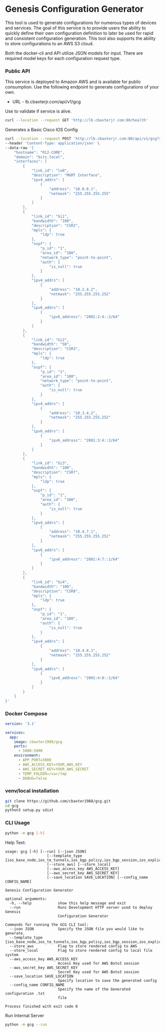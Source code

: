 # Genesis Configuration Generator

This tool is used to generate configurations for numerous types of devices and services. The goal of this service is to
provide users the ability to quickly define their own configuration definition to later be used for rapid and consistent
configuration generation. This tool also supports the ability to store configurations to an AWS S3 cloud. 


Both the docker-cli and API utilize JSON models for input.  There are required model keys for each configuration request type. 

### Public API 
This service is deployed to Amazon AWS and is available for public consumption. Use the following endpoint to generate
configurations of your own. 

- URL - lb.cbaxterjr.com/api/v1/gcg

Use to validate if service is alive.
```bash
curl --location --request GET 'http://lb.cbaxterjr.com:80/health'
```

Generates a Basic Cisco IOS Config
```bash
curl --location --request POST 'http://lb.cbaxterjr.com:80/api/v1/gcg?return_type=text&name=R1-CORE&store_aws=false&lab_name=NOC_A_LAB&template_type=ios_base_node' \
--header 'Content-Type: application/json' \
--data-raw '{
    "hostname": "R12-CORE",
    "domain": "bits.local",
    "interfaces": [
        {
            "link_id": "lo0",
            "description": "MGMT Interface",
            "ipv4_addrs": [
                {
                    "address": "10.0.0.1",
                    "netmask": "255.255.255.255"
                }
            ]
        },
        {
            "link_id": "Gi1",
            "bandwidth": "100",
            "description": "CSR2",
            "mpls": {
                "ldp": true
            },
            "ospf": {
                "p_id": "1",
                "area_id": "100",
                "network_type": "point-to-point",
                "auth": {
                    "is_null": true
                }
            },
            "ipv4_addrs": [
                {
                    "address": "10.2.4.2",
                    "netmask": "255.255.255.252"
                }
            ],
            "ipv6_addrs": [
                {
                    "ipv6_address": "2001:2:4::2/64"
                }
            ]
        },
        {
            "link_id": "Gi2",
            "bandwidth": "50",
            "description": "CSR3",
            "mpls": {
                "ldp": true
            },
            "ospf": {
                "p_id": "1",
                "area_id": "100",
                "network_type": "point-to-point",
                "auth": {
                    "is_null": true
                }
            },
            "ipv4_addrs": [
                {
                    "address": "10.3.4.2",
                    "netmask": "255.255.255.252"
                }
            ],
            "ipv6_addrs": [
                {
                    "ipv6_address": "2001:3:4::2/64"
                }
            ]
        },
        {
            "link_id": "Gi3",
            "bandwidth": "100",
            "description": "CSR7",
            "mpls": {
                "ldp": true
            },
            "ospf": {
                "p_id": "1",
                "area_id": "100",
                "auth": {
                    "is_null": true
                }
            },
            "ipv4_addrs": [
                {
                    "address": "10.4.7.1",
                    "netmask": "255.255.255.252"
                }
            ],
            "ipv6_addrs": [
                {
                    "ipv6_address": "2001:4:7::1/64"
                }
            ]
        },
        {
            "link_id": "Gi4",
            "bandwidth": "100",
            "description": "CSR8",
            "mpls": {
                "ldp": true
            },
            "ospf": {
                "p_id": "1",
                "area_id": "100",
                "auth": {
                    "is_null": true
                }
            },
            "ipv4_addrs": [
                {
                    "address": "10.4.8.1",
                    "netmask": "255.255.255.252"
                }
            ],
            "ipv6_addrs": [
                {
                    "ipv6_address": "2001:4:8::1/64"
                }
            ]
        }
    ]
}'
```

### Docker Compose 
```yaml
version: '3.1'

services:
  app:
    image: cbaxter1988/gcg
    ports:
      - 5000:5000
    environment:
      - APP_PORT=5000
      - AWS_ACCESS_KEY=YOUR_AWS_KEY
      - AWS_SECRET_KEY=YOUR_AWS_SECRET
      - TEMP_FOLDER=/var/tmp
      - DEBUG=false
```

### venv/local installation 
```bash
git clone https://github.com/cbaxter1988/gcg.git
cd gcg
python3 setup.py sdist
```


### CLI Usage 
```bash
python -m gcg [-h]
```

Help Text:
```text
usage: gcg [-h] [--run] [--json JSON]
                   [--template_type {ios_base_node,ios_te_tunnels,ios_bgp_policy,ios_bgp_session,ios_explicit_path,ios_vpls,ios_evpn,xr_base_config,linux_netplan_base}]
                   [--store_aws] [--store_local]
                   [--aws_access_key AWS_ACCESS_KEY]
                   [--aws_secret_key AWS_SECRET_KEY]
                   [--save_location SAVE_LOCATION] [--config_name CONFIG_NAME]

Genesis Configuration Generator

optional arguments:
  -h, --help            show this help message and exit
  --run                 Runs Development HTTP server used to deploy Genesis
                        Configuration Generator

Commands for running the GCG CLI tool:
  --json JSON           Specify the JSON file you would like to generate.
  --template_type {ios_base_node,ios_te_tunnels,ios_bgp_policy,ios_bgp_session,ios_explicit_path,ios_vpls,ios_evpn,xr_base_config,linux_netplan_base}
  --store_aws           Flag to store rendered config to AWS
  --store_local         Flag to store rendered config to local file system
  --aws_access_key AWS_ACCESS_KEY
                        Access Key used for AWS Boto3 session
  --aws_secret_key AWS_SECRET_KEY
                        Secret Key used for AWS Boto3 session
  --save_location SAVE_LOCATION
                        Specify location to save the generated config
  --config_name CONFIG_NAME
                        Specify the name of the Generated configuration .txt
                        file

Process finished with exit code 0
```

Run Internal Server
```bash
python -m gcg --run 
```


